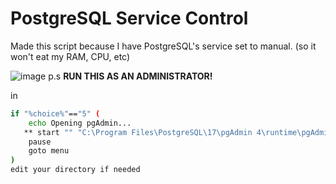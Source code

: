 # PostgreSQL Service Control

Made this script because I have PostgreSQL's service set to manual.
(so it won't eat my RAM, CPU, etc)

![image](https://github.com/user-attachments/assets/9d1442be-1790-43c5-9587-b789bb293c32)
p.s **RUN THIS AS AN ADMINISTRATOR!**

in
```bash
if "%choice%"=="5" (
    echo Opening pgAdmin...
   ** start "" "C:\Program Files\PostgreSQL\17\pgAdmin 4\runtime\pgAdmin4.exe" **
    pause
    goto menu
)
edit your directory if needed
```
